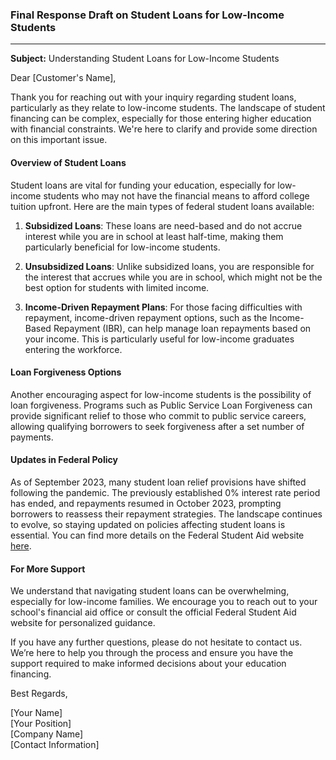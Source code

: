 ### Final Response Draft on Student Loans for Low-Income Students

---

**Subject:** Understanding Student Loans for Low-Income Students

Dear [Customer's Name],

Thank you for reaching out with your inquiry regarding student loans, particularly as they relate to low-income students. The landscape of student financing can be complex, especially for those entering higher education with financial constraints. We're here to clarify and provide some direction on this important issue.

#### Overview of Student Loans

Student loans are vital for funding your education, especially for low-income students who may not have the financial means to afford college tuition upfront. Here are the main types of federal student loans available:

1. **Subsidized Loans**: These loans are need-based and do not accrue interest while you are in school at least half-time, making them particularly beneficial for low-income students.

2. **Unsubsidized Loans**: Unlike subsidized loans, you are responsible for the interest that accrues while you are in school, which might not be the best option for students with limited income.

3. **Income-Driven Repayment Plans**: For those facing difficulties with repayment, income-driven repayment options, such as the Income-Based Repayment (IBR), can help manage loan repayments based on your income. This is particularly useful for low-income graduates entering the workforce.

#### Loan Forgiveness Options

Another encouraging aspect for low-income students is the possibility of loan forgiveness. Programs such as Public Service Loan Forgiveness can provide significant relief to those who commit to public service careers, allowing qualifying borrowers to seek forgiveness after a set number of payments.

#### Updates in Federal Policy

As of September 2023, many student loan relief provisions have shifted following the pandemic. The previously established 0% interest rate period has ended, and repayments resumed in October 2023, prompting borrowers to reassess their repayment strategies. The landscape continues to evolve, so staying updated on policies affecting student loans is essential. You can find more details on the Federal Student Aid website [here](https://studentaid.gov/media-center/press-releases/2023-09-01-why-students-should-start-repaying-their-loans).

#### For More Support

We understand that navigating student loans can be overwhelming, especially for low-income families. We encourage you to reach out to your school's financial aid office or consult the official Federal Student Aid website for personalized guidance.

If you have any further questions, please do not hesitate to contact us. We’re here to help you through the process and ensure you have the support required to make informed decisions about your education financing.

Best Regards,

[Your Name]  
[Your Position]  
[Company Name]  
[Contact Information]